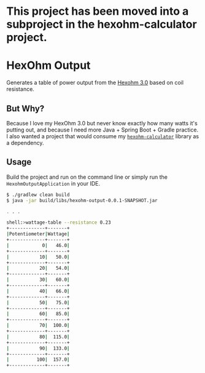 # This project has been moved into a subproject in the hexohm-calculator project.

# HexOhm Output

Generates a table of power output from the [Hexohm
3.0](https://cravingvapor.com/product-category/hardware/hexohm-box-mods/) based
on coil resistance.

## But Why?

Because I love my HexOhm 3.0 but never know exactly how many watts it's putting
out, and because I need more Java + Spring Boot + Gradle practice. I also
wanted a project that would consume my
[`hexohm-calculator`](https://github.com/jeremykendall/hexohm-calculator)
library as a dependency.

## Usage

Build the project and run on the command line or simply run the
`HexohmOutputApplication` in your IDE.

```bash
$ ./gradlew clean build
$ java -jar build/libs/hexohm-output-0.0.1-SNAPSHOT.jar

. . .

shell:>wattage-table --resistance 0.23
+-------------+-------+
|Potentiometer|Wattage|
+-------------+-------+
|            0|   46.0|
+-------------+-------+
|           10|   50.0|
+-------------+-------+
|           20|   54.0|
+-------------+-------+
|           30|   60.0|
+-------------+-------+
|           40|   66.0|
+-------------+-------+
|           50|   75.0|
+-------------+-------+
|           60|   85.0|
+-------------+-------+
|           70|  100.0|
+-------------+-------+
|           80|  115.0|
+-------------+-------+
|           90|  133.0|
+-------------+-------+
|          100|  157.0|
+-------------+-------+

```
